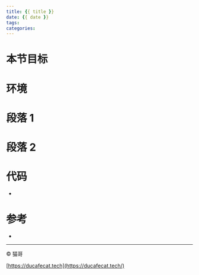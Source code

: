 ```yaml
---
title: {{ title }}
date: {{ date }}
tags:
categories:
---
```


# 本节目标

# 环境

# 段落 1

# 段落 2

# 代码

- []()

# 参考

- []()

----

© 猫哥

[https://ducafecat.tech](https://ducafecat.tech/)
